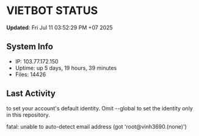 # VIETBOT STATUS
**Updated**: Fri Jul 11 03:52:29 PM +07 2025

## System Info
- IP: 103.77.172.150
- Uptime: up 5 days, 19 hours, 39 minutes
- Files: 14426

## Last Activity

to set your account's default identity.
Omit --global to set the identity only in this repository.

fatal: unable to auto-detect email address (got 'root@vinh3690.(none)')

